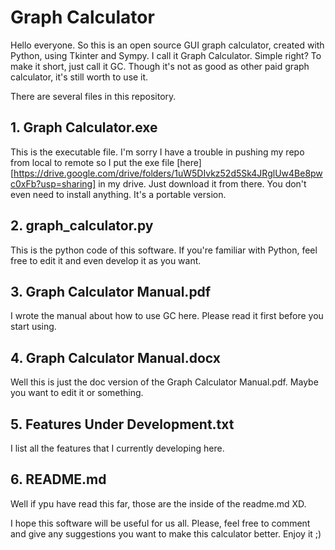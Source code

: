 # Graph Calculator
Hello everyone. So this is an open source GUI graph calculator, created with Python, using Tkinter and Sympy. I call it Graph Calculator. Simple right? To make it short, just call it GC. Though it's not as good as other paid graph calculator, it's still worth to use it.  

There are several files in this repository.

## 1. Graph Calculator.exe
This is the executable file. I'm sorry I have a trouble in pushing my repo from local to remote so I put the exe file [here][https://drive.google.com/drive/folders/1uW5DIvkz52d5Sk4JRglUw4Be8pwc0xFb?usp=sharing] in my drive. Just download it from there. You don't even need to install anything. It's a portable version.

## 2. graph_calculator.py
This is the python code of this software. If you're familiar with Python, feel free to edit it and even develop it as you want.

## 3. Graph Calculator Manual.pdf
I wrote the manual about how to use GC here. Please read it first before you start using.

## 4. Graph Calculator Manual.docx
Well this is just the doc version of the Graph Calculator Manual.pdf. Maybe you want to edit it or something.

## 5. Features Under Development.txt
I list all the features that I currently developing here. 

## 6. README.md
Well if ypu have read this far, those are the inside of the readme.md XD.

I hope this software will be useful for us all. Please, feel free to comment and give any suggestions you want to make this calculator better. Enjoy it ;)
